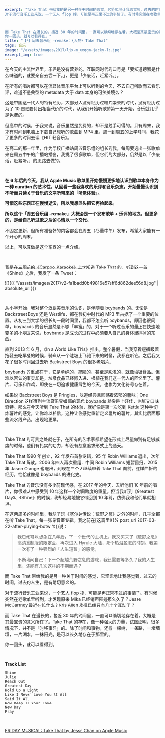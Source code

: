 ```yaml
---
excerpt: "Take That 带给我的是另一种关于时间的感觉，它坚实地让我感觉到，过去的时间，过去的人生，是有确切意义的。<br>
对于流行音乐工业来说，一个艺人 flop 掉，可能是再正常不过的事情了。有时候突然在老歌单里听到，才发现原来 Mika 已经销声匿迹那么久了？Jesse McCartney 最近在忙什么？Kris Allen 发推已经只有几十个互动了？



而 Take That 在漫长的，接近 30 年的时间里，一直可以确切地存在着，大概是其最宝贵的意义所在了。Take That 的存在，像一种强大的力量，试图证明，很多情况下，并不是「时移事异」的。除了时间和事物，还有一棵树，一条路，一堵墙垣，一片湖水，一抹阳光，是可以长久地存在于那里的。<br>
你一回头，就可以看得到。"
title: "【M】周五音乐组 -remake：{人物} Take That"
tags: 音乐
image: "/assets/images/2017/ljx-m_uxqgm-jacky-lo.jpg"
excerpt_img: true
---
```


在今天的主流世界里，乐评是没有营养的。互联网时代的口号是「要知道螃蟹是什么味道的，就要亲自去尝一下。」，更是「少废话，赶紧听。」。

在所有的唱片都可以在流媒体音乐平台上可以听到的今天，不去自己听歌而去看乐评，难道不是典型的 metadata 大于 data 本身的可笑处境么？

这是中国这一代人的特有经历，大部分人没有经历过唱片繁荣的时代，没有经历过为了 10 首歌要付出相当代价的时代，从我们开始听歌的第一天开始，音乐就几乎是免费的。

但高中的时候，于我来说，音乐虽然是免费的，却不是触手可得的。只有周末，我才有时间到电脑上下载自己想听的歌曲到 MP4 里，周一到周五的上学时间，我花了更多的时间去读《HIT 轻音乐》。

在高二的那一年里，作为学校广播站周五音乐组的组长的我，每周要选出一张歌单来在周五中午的广播站播出，我挑了很多歌单，但它们的大部分，仍然是以「少废话，赶紧听。」的思路去做的。

<br>

**在 6 年后的今天，我从 Apple Music 歌单里开始慢慢更多地认识到歌单本身作为一种 curation 的艺术性，从回看一些我喜欢的乐评和音乐杂志，开始慢慢认识到不听而只读关于音乐的文字所带来的「听觉体验」。**

**可惜这些东西正在慢慢逝去，所以我想回头把它再捡起来。**

**所以这个「周五音乐组 -remake」大概会是一个发布歌单 + 乐评的地方。但更多的，是给自己听过歌之后的心情以一个交代。**

不固定更新，但所有准备好的内容都会在周五（尽量中午）发布，希望大家能有一个开心的周末。

以上，可以算做是这个东西的一点介绍。

<br>

我是在[三周前的《Carpool Karaoke》](https://www.youtube.com/watch?v=PWmVN4dZZgE)上才知道 Take That 的。听到这一首《Shine》之后，我发了一条 Tweet：

![]({{ "/assets/images/2017/v2-fa1badd0b49816e57eff6d862dee56d8.jpg" | absolute_url }})

<br>

从小学开始，我对整个泛欧美音乐的认识，是伴随着 boybands 的。无论是 Backstreet Boys 还是 Westlife，都在我初中时代的 MP3 里占据了一个重要的位置。从初三到大学的很长的一段时间里，我都不怎么听 boybands，原因也很简单，boybands 的音乐显然是不够「丰富」的，对于一个听过音乐的量正在快速地变多的小朋友来说，boybands 是成长的过程中必须要从自己的身体里排掉的东西。

直到 2013 年 6 月，《In a World Like This》推出。整个暑假，当我穿着短裤趿着拖鞋去吃早餐的时候，骑车从一个陡坡上飞驰下来的时候，我都在听它。之后我又花了很多时间回过去听 Backstreet Boys 的很多老唱片。

boybands 的重点在于，它是单纯的，简陋的，甚至是肤浅的，就像垃圾食品。但难以否认的事实却是，垃圾食品已经嵌入进、根植在我们这一代人的回忆里了。薯片、可乐和炸鸡，即使在一切追求健康绿色的今天，也作为文化符号存在着。

如果说 Backstreet Boys 是 Pringles，味道经典且回荡着浓郁的薯味；One Direction 这样遭到主流音乐界嫌鄙的现代 boybands 就像是上好佳，油腻又口味奇特。那么在今天听到 Take That 的体验，就好像是第一次吃到 Kettle 这种手切炸薯片的感觉，让你难以相信，这种让你感觉重新定义薯片的薯片，其实比后面那些流水线产品，出现地更早。

<br>

Take That 的可贵之处就在于，在所有的艺术家都希望在形式上尽量做到有足够威势的时候，他们有扎实的功力，却没有刻意追求形式上的通天。

Take That 1990 年创立，92 年发布首张专辑，95 年 Robin Williams 退出，次年 Take That 解散。2006 年四人再次重组，中间 Robin Williams 短暂回归，2015 年 Jason Orange 也退出，到现在三个人继续带着 Take That 向前。这样曲折的经历，恰恰就像是 boybands 的进化史。

Take That 的音乐没有多少前现代感，在 2017 年的今天，去听他们 10 年前的唱片，你很难从中感受到 10 年这样一个时间跨度的重量。但当我听到《Greatest Day》、《Shine》的时候，我却轻易地被它带回到 10 年前，仿佛我和他们早就相识。

在这两周多的时间里，我除了玩《塞尔达传说：荒野之息》之外的时间，几乎全都在听 Take That，每一张录音室专辑。我之前在[这篇里]({% post_url 2017-03-22-after-playing-botw %})说：

> 我已经可以想象在几年后，下一个世代的主机上，我又买来了《荒野之息》高清重制版的限定盘，再次进入 Hyrule 大陆，那个热泪盈眶的时刻。我第一次有了一种强烈的「人生短暂」的感觉，
> 
> 不断地问自己：下一个超越荒野之息的游戏，我还需要等多久？我的人生里，还能有几次这样的不期而遇？

而 Take That 带给我的是另一种关于时间的感觉，它坚实地让我感觉到，过去的时间，过去的人生，是有确切意义的。

对于流行音乐工业来说，一个艺人 flop 掉，可能是再正常不过的事情了。有时候突然在老歌单里听到，才发现原来 Mika 已经销声匿迹那么久了？Jesse McCartney 最近在忙什么？Kris Allen 发推已经只有几十个互动了？

而 Take That 在漫长的，接近 30 年的时间里，一直可以确切地存在着，大概是其最宝贵的意义所在了。Take That 的存在，像一种强大的力量，试图证明，很多情况下，并不是「时移事异」的。除了时间和事物，还有一棵树，一条路，一堵墙垣，一片湖水，一抹阳光，是可以长久地存在于那里的。

你一回头，就可以看得到。

<br>

**Track List**
    
    Shine
    Julie
    Reach Out
    Greatest Day
    Hold Up a Light
    Like I Never Love You At All
    Said It All
    How Deep Is Your Love
    New Day
    Pray
    

[FRIDAY MUSICAL: Take That by Jesse Chan on Apple Music](https://itunes.apple.com/us/playlist/friday-musical-take-that/idpl.0d129a4ea37841bd957b056c19c2254e)
